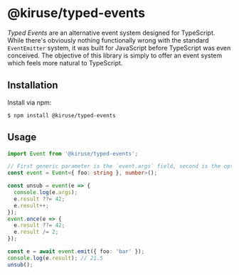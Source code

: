 # @kiruse/typed-events
*Typed Events* are an alternative event system designed for TypeScript. While there's obviously nothing functionally wrong with the standard `EventEmitter` system, it was built for JavaScript before TypeScript was even conceived. The objective of this library is simply to offer an event system which feels more natural to TypeScript.

## Installation
Install via npm:

```
$ npm install @kiruse/typed-events
```

## Usage
```typescript
import Event from '@kiruse/typed-events';

// First generic parameter is the `event.args` field, second is the optional `event.result` field.
const event = Event<{ foo: string }, number>();

const unsub = event(e => {
  console.log(e.args);
  e.result ??= 42;
  e.result++;
});
event.once(e => {
  e.result ??= 42;
  e.result /= 2;
});

const e = await event.emit({ foo: 'bar' });
console.log(e.result); // 21.5
unsub();
```
